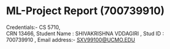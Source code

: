 # ML-Project Report (700739910)
Credentials:-
CS 5710,  
CRN 13466,
Student Name : SHIVAKRISHNA VDDAGIRI ,
Stud ID      : 700739910 ,
Email address:- SXV99100@UCMO.EDU
